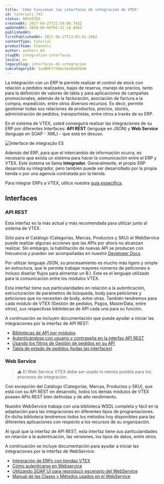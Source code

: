 ```yaml
---
title: 'Cómo funcionan las interfaces de integración de VTEX'
id: tutorials_743
status: ARCHIVED
createdAt: 2017-04-27T21:59:00.743Z
updatedAt: 2020-06-04T01:31:18.846Z
publishedAt: 
firstPublishedAt: 2017-04-27T23:03:41.246Z
contentType: tutorial
productTeam: Channels
author: authors_84
slugEN: integration-interfaces
locale: es
legacySlug: interfaces-de-integracion
subcategoryId: 1vwB9FtTSQmcSewQw02QoW
---
```


La integración con un ERP le permite realizar el control de stock con relación a pedidos realizados, bajas de reserva, manejo de precios, tanto para la definición de valores de tabla y para aplicaciones de campañas promocionales, además de la facturación, asociación de factura a la compra, expedición, entre otros diversos recursos. Es decir, permite gestionar todas sus relaciones de productos, precios, stocks, administración de pedidos, transportistas, entre otros a través de su ERP.

En el sistema de VTEX, usted conseguirá realizar las integraciones de su ERP por diferentes Interfaces: __API REST__ (lenguaje en JSON) y __Web Service__ (lenguaje en SOAP - XML) - que está en desuso.

![Interface de integração ES](//images.ctfassets.net/alneenqid6w5/1qC18Uk3YAIWiesmEco8us/72aaeac0b223b07ab69d2d6df38f2eb2/Interface_de_integra____o.png)

Además del ERP, para que el intercambio de información ocurra, es necesario que exista un sistema para hacer la comunicación entre el ERP y VTEX. Este sistema se llama __Integrador__. Generalmente, el propio ERP desarrolla su integrador, pero también puede ser desarrollado por la propia tienda o por una agencia contratada por la tienda.

Para integrar ERPs a VTEX, utilice nuestra [guía específica](/es/tutorial/guia-de-integracion-de-erps/).

## Interfaces

### API REST

Esta interfaz es la más actual y más recomendada para utilizar junto al sistema de VTEX.

Sólo para el Catálogo (Categorías, Marcas, Productos y SKU) el WebService puede realizar algunas acciones que las APIs por ahora no alcanzan realizar. Sin embargo, la habilitación de nuevas API se producen con frecuencia y pueden ser acompañadas en nuestro [Developer Docs](http://help.vtex.com/developer-docs/).

Por utilizar lenguaje JSON, su procesamiento es mucho más ligero y simple en estructura, que le permite trabajar mayores números de peticiones e incluso diseñar flujos para alimentar un B.I. Este es el lenguaje utilizado para la comunicación entre los módulos VTEX.

Esta interfaz tiene sus particularidades en relación a la autenticación, estructuración de parámetros de búsqueda, body para peticiones y peticiones que no necesitan de body, entre otras. También tendremos para cada módulo de VTEX (Gestión de pedidos, Pagos, MasterData, entre otros), sus respectivas bibliotecas de API cada una para su función.

A continuación se incluyen documentación que puede ayudar a iniciar las integraciones por la interfaz de API REST:

- [Bibliotecas de API por módulos](http://help.vtex.com/developer-docs/)
- [Autenticándose con usuario y contraseña en la interfaz API REST](https://help.vtex.com/tutorial/crear-appkey-y-apptoken-para-autenticar-las-integraciones--43tQeyQJgAKGEuCqQKAOI2)
- [Usando los filtros de Gestión de pedidos en su API](/es/tutorial/uso-de-los-filtros-del-oms-en-el-api/)
- [Tabla de estado de pedidos (todas las interfaces)](/es/faq/de-para-el-estado-de-las-solicitudes/)

### Web Service

>⚠️ El Web Service VTEX debe ser usado lo menos posible para los procesos de integración.

Con excepción del Catálogo (Categorías, Marcas, Productos y SKU), que está con su API REST en desarrollo, todos los demás módulos de VTEX poseen APIs REST bien definidas y de alto rendimiento.

Nuestro WebService trabaja con una biblioteca WSDL completa y fácil en la adaptación para las integraciones en diferentes tipos de programaciones. En dicha biblioteca tendremos todos los métodos hoy disponibles para las diferentes aplicaciones con respecto a los recursos de su organización.

Al igual que la interfaz de API REST, esta interfaz tiene sus particularidades en relación a la autenticación, las versiones, los tipos de datos, entre otros.

A continuación se incluye documentación para ayudar a iniciar las integraciones por la interfaz de WebService:

- [Integración de ERPs con tiendas VTEX](http://vtex.github.io/docs/integracao/erp/index.html)
- [Cómo autenticarse en Webservice](/es/faq/como-crear-usuario-webservice/)
- [Utilizando SOAP UI para reproducir escenario del WebService](/es/tutorial/probando-webservice-con-soapui/)
- [Manual de las Clases y Métodos usados en el WebService](/es/tutorial/manual-de-clases-y-metodos-utilizados-en-webservice/)


